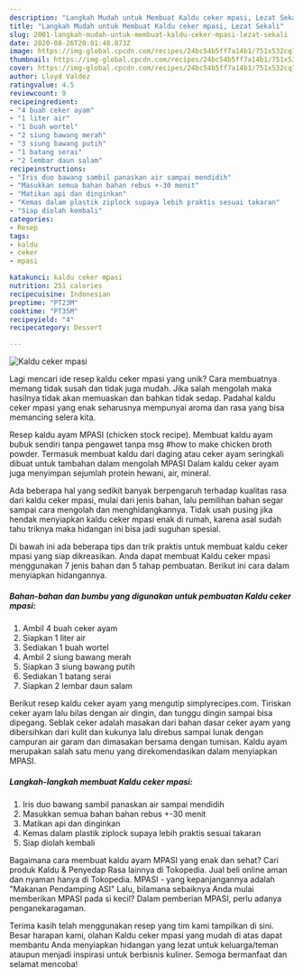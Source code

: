 ```yaml
---
description: "Langkah Mudah untuk Membuat Kaldu ceker mpasi, Lezat Sekali"
title: "Langkah Mudah untuk Membuat Kaldu ceker mpasi, Lezat Sekali"
slug: 2001-langkah-mudah-untuk-membuat-kaldu-ceker-mpasi-lezat-sekali
date: 2020-08-26T20:01:48.873Z
image: https://img-global.cpcdn.com/recipes/24bc54b5ff7a14b1/751x532cq70/kaldu-ceker-mpasi-foto-resep-utama.jpg
thumbnail: https://img-global.cpcdn.com/recipes/24bc54b5ff7a14b1/751x532cq70/kaldu-ceker-mpasi-foto-resep-utama.jpg
cover: https://img-global.cpcdn.com/recipes/24bc54b5ff7a14b1/751x532cq70/kaldu-ceker-mpasi-foto-resep-utama.jpg
author: Lloyd Valdez
ratingvalue: 4.5
reviewcount: 9
recipeingredient:
- "4 buah ceker ayam"
- "1 liter air"
- "1 buah wortel"
- "2 siung bawang merah"
- "3 siung bawang putih"
- "1 batang serai"
- "2 lembar daun salam"
recipeinstructions:
- "Iris duo bawang sambil panaskan air sampai mendidih"
- "Masukkan semua bahan bahan rebus +-30 menit"
- "Matikan api dan dinginkan"
- "Kemas dalam plastik ziplock supaya lebih praktis sesuai takaran"
- "Siap diolah kembali"
categories:
- Resep
tags:
- kaldu
- ceker
- mpasi

katakunci: kaldu ceker mpasi 
nutrition: 251 calories
recipecuisine: Indonesian
preptime: "PT23M"
cooktime: "PT35M"
recipeyield: "4"
recipecategory: Dessert

---
```



![Kaldu ceker mpasi](https://img-global.cpcdn.com/recipes/24bc54b5ff7a14b1/751x532cq70/kaldu-ceker-mpasi-foto-resep-utama.jpg)

Lagi mencari ide resep kaldu ceker mpasi yang unik? Cara membuatnya memang tidak susah dan tidak juga mudah. Jika salah mengolah maka hasilnya tidak akan memuaskan dan bahkan tidak sedap. Padahal kaldu ceker mpasi yang enak seharusnya mempunyai aroma dan rasa yang bisa memancing selera kita.

Resep kaldu ayam MPASI (chicken stock recipe). Membuat kaldu ayam bubuk sendiri tanpa pengawet tanpa msg #how to make chicken broth powder. Termasuk membuat kaldu dari daging atau ceker ayam seringkali dibuat untuk tambahan dalam mengolah MPASI Dalam kaldu ceker ayam juga menyimpan sejumlah protein hewani, air, mineral.

Ada beberapa hal yang sedikit banyak berpengaruh terhadap kualitas rasa dari kaldu ceker mpasi, mulai dari jenis bahan, lalu pemilihan bahan segar sampai cara mengolah dan menghidangkannya. Tidak usah pusing jika hendak menyiapkan kaldu ceker mpasi enak di rumah, karena asal sudah tahu triknya maka hidangan ini bisa jadi suguhan spesial.


Di bawah ini ada beberapa tips dan trik praktis untuk membuat kaldu ceker mpasi yang siap dikreasikan. Anda dapat membuat Kaldu ceker mpasi menggunakan 7 jenis bahan dan 5 tahap pembuatan. Berikut ini cara dalam menyiapkan hidangannya.

<!--inarticleads1-->

##### Bahan-bahan dan bumbu yang digunakan untuk pembuatan Kaldu ceker mpasi:

1. Ambil 4 buah ceker ayam
1. Siapkan 1 liter air
1. Sediakan 1 buah wortel
1. Ambil 2 siung bawang merah
1. Siapkan 3 siung bawang putih
1. Sediakan 1 batang serai
1. Siapkan 2 lembar daun salam


Berikut resep kaldu ceker ayam yang mengutip simplyrecipes.com. Tiriskan ceker ayam lalu bilas dengan air dingin, dan tunggu dingin sampai bisa dipegang. Seblak ceker adalah masakan dari bahan dasar ceker ayam yang dibersihkan dari kulit dan kukunya lalu direbus sampai lunak dengan campuran air garam dan dimasakan bersama dengan tumisan. Kaldu ayam merupakan salah satu menu yang direkomendasikan dalam menyiapkan MPASI. 

<!--inarticleads2-->

##### Langkah-langkah membuat Kaldu ceker mpasi:

1. Iris duo bawang sambil panaskan air sampai mendidih
1. Masukkan semua bahan bahan rebus +-30 menit
1. Matikan api dan dinginkan
1. Kemas dalam plastik ziplock supaya lebih praktis sesuai takaran
1. Siap diolah kembali


Bagaimana cara membuat kaldu ayam MPASI yang enak dan sehat? Cari produk Kaldu &amp; Penyedap Rasa lainnya di Tokopedia. Jual beli online aman dan nyaman hanya di Tokopedia. MPASI - yang kepanjangannya adalah &#34;Makanan Pendamping ASI&#34; Lalu, bilamana sebaiknya Anda mulai memberikan MPASI pada si kecil? Dalam pemberian MPASI, perlu adanya penganekaragaman. 

Terima kasih telah menggunakan resep yang tim kami tampilkan di sini. Besar harapan kami, olahan Kaldu ceker mpasi yang mudah di atas dapat membantu Anda menyiapkan hidangan yang lezat untuk keluarga/teman ataupun menjadi inspirasi untuk berbisnis kuliner. Semoga bermanfaat dan selamat mencoba!
